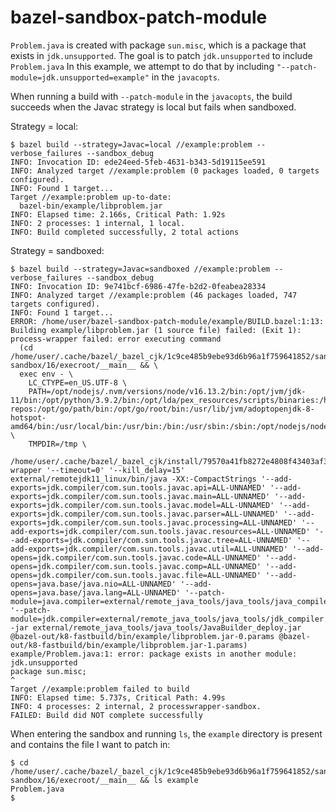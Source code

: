 # bazel-sandbox-patch-module

`Problem.java` is created with package `sun.misc`, which is a package that exists in `jdk.unsupported`. The goal is to patch `jdk.unsupported` to include `Problem.java`
In this example, we attempt to do that by including `"--patch-module=jdk.unsupported=example"` in the `javacopts`.

When running a build with `--patch-module` in the `javacopts`, the build succeeds when the Javac strategy is local but fails when sandboxed.

Strategy = local:
```
$ bazel build --strategy=Javac=local //example:problem --verbose_failures --sandbox_debug
INFO: Invocation ID: ede24eed-5feb-4631-b343-5d19115ee591
INFO: Analyzed target //example:problem (0 packages loaded, 0 targets configured).
INFO: Found 1 target...
Target //example:problem up-to-date:
  bazel-bin/example/libproblem.jar
INFO: Elapsed time: 2.166s, Critical Path: 1.92s
INFO: 2 processes: 1 internal, 1 local.
INFO: Build completed successfully, 2 total actions
```

Strategy = sandboxed:
```
$ bazel build --strategy=Javac=sandboxed //example:problem --verbose_failures --sandbox_debug
INFO: Invocation ID: 9e741bcf-6986-47fe-b2d2-0feabea28334
INFO: Analyzed target //example:problem (46 packages loaded, 747 targets configured).
INFO: Found 1 target...
ERROR: /home/user/bazel-sandbox-patch-module/example/BUILD.bazel:1:13: Building example/libproblem.jar (1 source file) failed: (Exit 1): process-wrapper failed: error executing command
  (cd /home/user/.cache/bazel/_bazel_cjk/1c9ce485b9ebe93d6b96a1f759641852/sandbox/processwrapper-sandbox/16/execroot/__main__ && \
  exec env - \
    LC_CTYPE=en_US.UTF-8 \
    PATH=/opt/nodejs/.nvm/versions/node/v16.13.2/bin:/opt/jvm/jdk-11/bin:/opt/python/3.9.2/bin:/opt/lda/pex_resources/scripts/binaries:/home/user/bin:/opt/git/bin:/home/user/go-repos:/opt/go/path/bin:/opt/go/root/bin:/usr/lib/jvm/adoptopenjdk-8-hotspot-amd64/bin:/usr/local/bin:/usr/bin:/bin:/usr/sbin:/sbin:/opt/nodejs/node_modules/bin:/opt/nodejs/node_modules/bin \
    TMPDIR=/tmp \
  /home/user/.cache/bazel/_bazel_cjk/install/79570a41fb8272e4808f43403af3b38c/process-wrapper '--timeout=0' '--kill_delay=15' external/remotejdk11_linux/bin/java -XX:-CompactStrings '--add-exports=jdk.compiler/com.sun.tools.javac.api=ALL-UNNAMED' '--add-exports=jdk.compiler/com.sun.tools.javac.main=ALL-UNNAMED' '--add-exports=jdk.compiler/com.sun.tools.javac.model=ALL-UNNAMED' '--add-exports=jdk.compiler/com.sun.tools.javac.parser=ALL-UNNAMED' '--add-exports=jdk.compiler/com.sun.tools.javac.processing=ALL-UNNAMED' '--add-exports=jdk.compiler/com.sun.tools.javac.resources=ALL-UNNAMED' '--add-exports=jdk.compiler/com.sun.tools.javac.tree=ALL-UNNAMED' '--add-exports=jdk.compiler/com.sun.tools.javac.util=ALL-UNNAMED' '--add-opens=jdk.compiler/com.sun.tools.javac.code=ALL-UNNAMED' '--add-opens=jdk.compiler/com.sun.tools.javac.comp=ALL-UNNAMED' '--add-opens=jdk.compiler/com.sun.tools.javac.file=ALL-UNNAMED' '--add-opens=java.base/java.nio=ALL-UNNAMED' '--add-opens=java.base/java.lang=ALL-UNNAMED' '--patch-module=java.compiler=external/remote_java_tools/java_tools/java_compiler.jar' '--patch-module=jdk.compiler=external/remote_java_tools/java_tools/jdk_compiler.jar' -jar external/remote_java_tools/java_tools/JavaBuilder_deploy.jar @bazel-out/k8-fastbuild/bin/example/libproblem.jar-0.params @bazel-out/k8-fastbuild/bin/example/libproblem.jar-1.params)
example/Problem.java:1: error: package exists in another module: jdk.unsupported
package sun.misc;
^
Target //example:problem failed to build
INFO: Elapsed time: 5.737s, Critical Path: 4.99s
INFO: 4 processes: 2 internal, 2 processwrapper-sandbox.
FAILED: Build did NOT complete successfully
```

When entering the sandbox and running `ls`, the `example` directory is present and contains the file I want to patch in:

```
$ cd /home/user/.cache/bazel/_bazel_cjk/1c9ce485b9ebe93d6b96a1f759641852/sandbox/processwrapper-sandbox/16/execroot/__main__ && ls example
Problem.java
$
```
